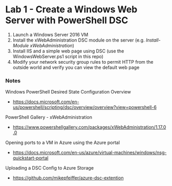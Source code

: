 # Lab 1 - Create a Windows Web Server with PowerShell DSC

1. Launch a Windows Server 2016 VM
2. Install the xWebAdministration DSC module on the server (e.g. *Install-Module xWebAdministration*)
3. Install IIS and a simple web page using DSC (use the WindowsWebServer.ps1 script in this repo)
4. Modify your network security group rules to permit HTTP from the outside world and verify you can view the default web page

### Notes

Windows PowerShell Desired State Configuration Overview
* https://docs.microsoft.com/en-us/powershell/scripting/dsc/overview/overview?view=powershell-6

PowerShell Gallery - xWebAdministration
* https://www.powershellgallery.com/packages/xWebAdministration/1.17.0.0

Opening ports to a VM in Azure using the Azure portal
* https://docs.microsoft.com/en-us/azure/virtual-machines/windows/nsg-quickstart-portal

Uploading a DSC Config to Azure Storage
* https://github.com/mikepfeiffer/azure-dsc-extention
